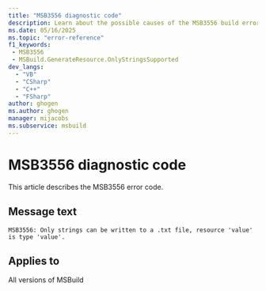 ```yaml
---
title: "MSB3556 diagnostic code"
description: Learn about the possible causes of the MSB3556 build error, and get troubleshooting tips.
ms.date: 05/16/2025
ms.topic: "error-reference"
f1_keywords:
 - MSB3556
 - MSBuild.GenerateResource.OnlyStringsSupported
dev_langs:
  - "VB"
  - "CSharp"
  - "C++"
  - "FSharp"
author: ghogen
ms.author: ghogen
manager: mijacobs
ms.subservice: msbuild
---
```


# MSB3556 diagnostic code

<!-- :::ErrorDefinitionDescription::: -->
<!-- :::editable-content name="introDescription"::: -->
This article describes the MSB3556 error code.
<!-- :::editable-content-end::: -->

## Message text

<!-- :::editable-content name="messageText"::: -->
`MSB3556: Only strings can be written to a .txt file, resource 'value' is type 'value'.`
<!-- :::editable-content-end::: -->
<!-- MSB3556: Only strings can be written to a .txt file, resource "{0}" is type {1}. -->

<!-- :::editable-content name="postOutputDescription"::: -->
<!--
{StrBegin="MSB3556: "}
-->
<!-- :::editable-content-end::: -->
<!-- :::ErrorDefinitionDescription-end::: -->

## Applies to

All versions of MSBuild
